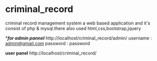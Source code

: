 # criminal_record
criminal record management system a web based application and it's consist of php &amp; mysql.there also used html,css,bootstrap,jquery 

****for admin pannel***
http://localhost/criminal_record/admin/
username : admin@gmail.com
password : password

**user panel**
http://localhost/criminal_record/
